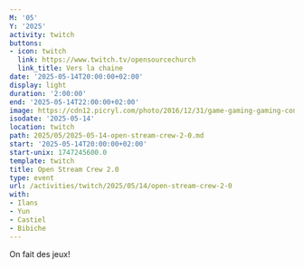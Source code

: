 ```yaml
---
M: '05'
Y: '2025'
activity: twitch
buttons:
- icon: twitch
  link: https://www.twitch.tv/opensourcechurch
  link_title: Vers la chaine
date: '2025-05-14T20:00:00+02:00'
display: light
duration: '2:00:00'
end: '2025-05-14T22:00:00+02:00'
image: https://cdn12.picryl.com/photo/2016/12/31/game-gaming-gaming-console-science-technology-555734-1024.png
isodate: '2025-05-14'
location: twitch
path: 2025/05/2025-05-14-open-stream-crew-2-0.md
start: '2025-05-14T20:00:00+02:00'
start-unix: 1747245600.0
template: twitch
title: Open Stream Crew 2.0
type: event
url: /activities/twitch/2025/05/14/open-stream-crew-2-0
with:
- Ilans
- Yun
- Castiel
- Bibiche
---
```

On fait des jeux!